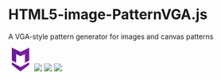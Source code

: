 HTML5-image-PatternVGA.js
=========================

A VGA-style pattern generator for images and canvas patterns

![](https://github.com/adam-p/markdown-here/raw/master/src/common/images/icon48.png "Logo Title Text 1")
![](//kaigani.github.io/HTML5-image-PatternVGA.js/examples/screenshot_02.png)
![](//kaigani.github.io/HTML5-image-PatternVGA.js/examples/screenshot_03.png)
![](//kaigani.github.io/HTML5-image-PatternVGA.js/examples/screenshot_04.png)
